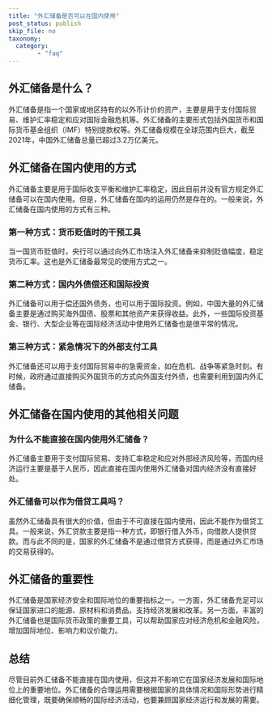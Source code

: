 ```yaml
---
title: "外汇储备是否可以在国内使用"
post_status: publish
skip_file: no
taxonomy:
  category:
        - "faq"
---
```


## 外汇储备是什么？

外汇储备是指一个国家或地区持有的以外币计价的资产，主要是用于支付国际贸易、维护汇率稳定和应对国际金融危机等。外汇储备的主要形式包括外国货币和国际货币基金组织（IMF）特别提款权等。外汇储备规模在全球范围内巨大，截至2021年，中国外汇储备总量已超过3.2万亿美元。

## 外汇储备在国内使用的方式

外汇储备主要是用于国际收支平衡和维护汇率稳定，因此目前并没有官方规定外汇储备可以在国内使用。但是，外汇储备在国内的运用仍然是存在的。一般来说，外汇储备在国内使用的方式有三种。

### 第一种方式：货币贬值时的干预工具

当一国货币贬值时，央行可以通过向外汇市场注入外汇储备来抑制贬值幅度，稳定货币汇率。这也是外汇储备最常见的使用方式之一。

### 第二种方式：国内外债偿还和国际投资

外汇储备可以用于偿还国外债务，也可以用于国际投资。例如，中国大量的外汇储备主要是通过购买海外国债、股票和其他资产来获得收益。此外，一些国际投资基金、银行、大型企业等在国际经济活动中使用外汇储备也是很平常的情况。

### 第三种方式：紧急情况下的外部支付工具

外汇储备还可以用于支付国际贸易中的急需资金，如在危机、战争等紧急时刻。有时候，政府通过直接购买外国货币的方式向外国支付外债，也需要利用到国内外汇储备。

## 外汇储备在国内使用的其他相关问题

### 为什么不能直接在国内使用外汇储备？

外汇储备主要用于支付国际贸易、支持汇率稳定和应对外部经济风险等，而国内经济运行主要是基于人民币，因此直接在国内使用外汇储备对国内经济没有直接好处。

### 外汇储备可以作为借贷工具吗？

虽然外汇储备具有很大的价值，但由于不可直接在国内使用，因此不能作为借贷工具。一般来说，外汇贷款主要是指一种方式，即银行借入外币，向借款人提供贷款。而与此不同的是，国家的外汇储备不是通过借贷方式获得，而是通过外汇市场的交易获得的。

## 外汇储备的重要性

外汇储备是国家经济安全和国际地位的重要指标之一。一方面，外汇储备充足可以保证国家进口的能源、原材料和消费品，支持经济发展和改革。另一方面，丰富的外汇储备也是国际货币政策的重要工具，可以帮助国家应对经济危机和金融风险，增加国际地位、影响力和议价能力。

## 总结

尽管目前外汇储备不能直接在国内使用，但这并不影响它在国家经济发展和国际地位上的重要地位。外汇储备的合理运用需要根据国家的具体情况和国际形势进行精细化管理，既要确保顺畅的国际经济活动，也要兼顾国家经济运行和发展的需要。
